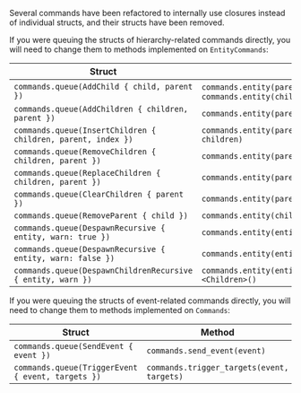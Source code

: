 Several commands have been refactored to internally use closures instead of individual structs, and their structs have been removed.

If you were queuing the structs of hierarchy-related commands directly, you will need to change them to methods implemented on `EntityCommands`:

|Struct|Method|
|-|-|
|`commands.queue(AddChild { child, parent })`|`commands.entity(parent).add_child(child)` OR `commands.entity(child).insert(ChildOf(parent))`|
|`commands.queue(AddChildren { children, parent })`|`commands.entity(parent).add_children(children)`|
|`commands.queue(InsertChildren { children, parent, index })`|`commands.entity(parent).insert_children(index, children)`|
|`commands.queue(RemoveChildren { children, parent })`|`commands.entity(parent).remove_children(children)`|
|`commands.queue(ReplaceChildren { children, parent })`|`commands.entity(parent).replace_children(children)`|
|`commands.queue(ClearChildren { parent })`|`commands.entity(parent).remove::<Children>()`|
|`commands.queue(RemoveParent { child })`|`commands.entity(child).remove::<ChildOf>()`|
|`commands.queue(DespawnRecursive { entity, warn: true })`|`commands.entity(entity).despawn()`|
|`commands.queue(DespawnRecursive { entity, warn: false })`|`commands.entity(entity).try_despawn()`|
|`commands.queue(DespawnChildrenRecursive { entity, warn })`|`commands.entity(entity).despawn_related::<Children>()`|

If you were queuing the structs of event-related commands directly, you will need to change them to methods implemented on `Commands`:

|Struct|Method|
|-|-|
|`commands.queue(SendEvent { event })`|`commands.send_event(event)`|
|`commands.queue(TriggerEvent { event, targets })`|`commands.trigger_targets(event, targets)`|
